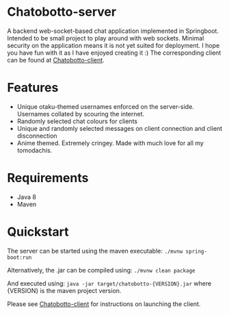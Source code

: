# Chatobotto-server
A backend web-socket-based chat application implemented in Springboot. Intended to be small project to play around with web sockets. 
Minimal security on the application means it is not yet suited for deployment. I hope you have fun with it as I have enjoyed creating it :)
The corresponding client can be found at [Chatobotto-client](https://github.com/Tsoyuzhu/chatobotto-client).

# Features
* Unique otaku-themed usernames enforced on the server-side. Usernames collated by scouring the internet. 
* Randomly selected chat colours for clients
* Unique and randomly selected messages on client connection and client disconnection
* Anime themed. Extremely cringey. Made with much love for all my tomodachis. 

# Requirements
* Java 8
* Maven

# Quickstart
The server can be started using the maven executable:
`./mvnw spring-boot:run`

Alternatively, the .jar can be compiled using:
`./mvnw clean package`

And executed using:
`java -jar target/chatobotto-{VERSION}.jar` where {VERSION} is the maven project version.

Please see [Chatobotto-client](https://github.com/Tsoyuzhu/chatobotto-client) for instructions on launching the client.
